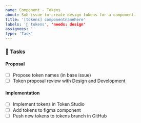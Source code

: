 ```yaml
---
name: Component - Tokens
about: Sub-issue to create design tokens for a component.
title: '[tokens] componentnamehere'
labels: '🔮 tokens', 'needs: design'
assignees: ''
type: 'Task'
---
```


### 📃 Tasks

<!-- Add any required tasks not listed, remove any unnecessary tasks -->

#### Proposal

- [ ] Propose token names (in base issue)
- [ ] Token proposal review with Design and Development

#### Implementation

- [ ] Implement tokens in Token Studio
- [ ] Add tokens to figma component
- [ ] Push new tokens to tokens branch in GitHub
